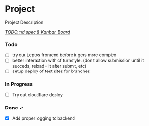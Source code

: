 # Project

Project Description

<em>[TODO.md spec & Kanban Board](https://bit.ly/3fCwKfM)</em>

### Todo

- [ ] try out Leptos frontend before it gets more complex  
- [ ] better interaction with cf turnstyle. (don't allow submission until it succeds, reload= it after submit, etc)  
- [ ] setup deploy of test sites for branches  

### In Progress

- [ ] Try out cloudflare deploy  

### Done ✓

- [x] Add proper logging to backend  

